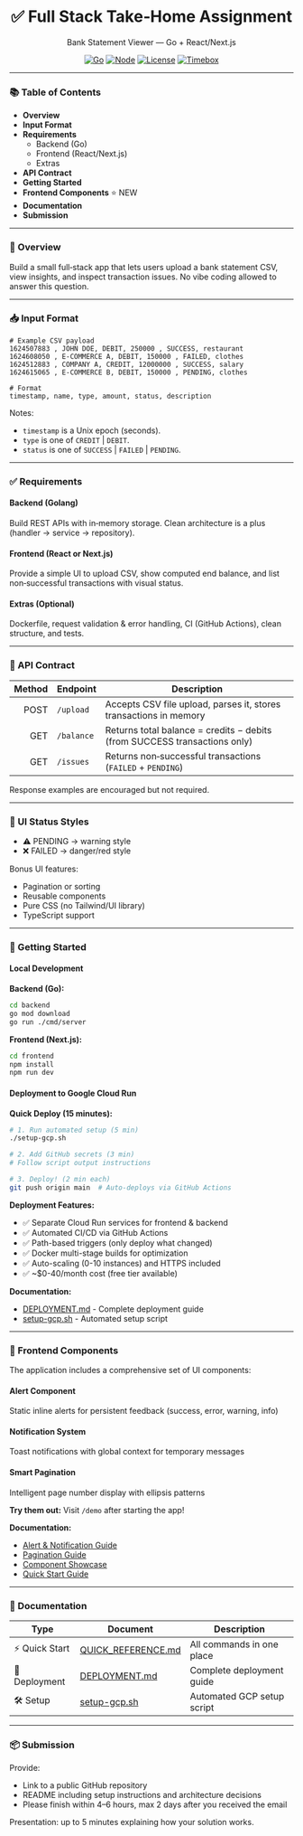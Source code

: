 <div align="center">

# ✅ Full Stack Take‑Home Assignment

Bank Statement Viewer — Go + React/Next.js

[![Go](https://img.shields.io/badge/Go-1.22+-00ADD8?logo=go&logoColor=white)](https://go.dev)
[![Node](https://img.shields.io/badge/Node-18+-339933?logo=node.js&logoColor=white)](https://nodejs.org)
[![License](https://img.shields.io/badge/License-MIT-purple.svg)](#)
[![Timebox](https://img.shields.io/badge/Timebox-4–6h-blue)](#)

</div>

---

### 📚 Table of Contents

- **Overview**
- **Input Format**
- **Requirements**
  - Backend (Go)
  - Frontend (React/Next.js)
  - Extras
- **API Contract**
- **Getting Started**
- **Frontend Components** ⭐ NEW
- **Documentation**
- **Submission**

---

### 📌 Overview

Build a small full‑stack app that lets users upload a bank statement CSV, view insights, and inspect transaction issues. No vibe coding allowed to answer this question.

---

### 📥 Input Format

```csv
# Example CSV payload
1624507883 , JOHN DOE, DEBIT, 250000 , SUCCESS, restaurant
1624608050 , E-COMMERCE A, DEBIT, 150000 , FAILED, clothes
1624512883 , COMPANY A, CREDIT, 12000000 , SUCCESS, salary
1624615065 , E-COMMERCE B, DEBIT, 150000 , PENDING, clothes

# Format
timestamp, name, type, amount, status, description
```

Notes:
- `timestamp` is a Unix epoch (seconds).
- `type` is one of `CREDIT` | `DEBIT`.
- `status` is one of `SUCCESS` | `FAILED` | `PENDING`.

---

### ✅ Requirements

#### Backend (Golang)

Build REST APIs with in‑memory storage. Clean architecture is a plus (handler → service → repository).

#### Frontend (React or Next.js)

Provide a simple UI to upload CSV, show computed end balance, and list non‑successful transactions with visual status.

#### Extras (Optional)

Dockerfile, request validation & error handling, CI (GitHub Actions), clean structure, and tests.

---

### 🔌 API Contract

| Method | Endpoint     | Description                                                                       |
|-------:|--------------|-----------------------------------------------------------------------------------|
|  POST  | `/upload`    | Accepts CSV file upload, parses it, stores transactions in memory                |
|   GET  | `/balance`   | Returns total balance = credits − debits (from SUCCESS transactions only)        |
|   GET  | `/issues`    | Returns non‑successful transactions (`FAILED` + `PENDING`)                        |

Response examples are encouraged but not required.

---

### 🎨 UI Status Styles

- ⚠ PENDING → warning style
- ❌ FAILED → danger/red style

Bonus UI features:
- Pagination or sorting
- Reusable components
- Pure CSS (no Tailwind/UI library)
- TypeScript support

---

### 🚀 Getting Started

#### Local Development

**Backend (Go):**
```bash
cd backend
go mod download
go run ./cmd/server
```

**Frontend (Next.js):**
```bash
cd frontend
npm install
npm run dev
```

#### Deployment to Google Cloud Run

**Quick Deploy (15 minutes):**
```bash
# 1. Run automated setup (5 min)
./setup-gcp.sh

# 2. Add GitHub secrets (3 min)
# Follow script output instructions

# 3. Deploy! (2 min each)
git push origin main  # Auto-deploys via GitHub Actions
```

**Deployment Features:**
- ✅ Separate Cloud Run services for frontend & backend
- ✅ Automated CI/CD via GitHub Actions
- ✅ Path-based triggers (only deploy what changed)
- ✅ Docker multi-stage builds for optimization
- ✅ Auto-scaling (0-10 instances) and HTTPS included
- ✅ ~$0-40/month cost (free tier available)

**Documentation:**
- [DEPLOYMENT.md](./DEPLOYMENT.md) - Complete deployment guide
- [setup-gcp.sh](./setup-gcp.sh) - Automated setup script

---

### 🎨 Frontend Components

The application includes a comprehensive set of UI components:

#### Alert Component
Static inline alerts for persistent feedback (success, error, warning, info)

#### Notification System
Toast notifications with global context for temporary messages

#### Smart Pagination
Intelligent page number display with ellipsis patterns

**Try them out:** Visit `/demo` after starting the app!

**Documentation:**
- [Alert & Notification Guide](./frontend/ALERT_NOTIFICATION_GUIDE.md)
- [Pagination Guide](./frontend/PAGINATION_GUIDE.md)
- [Component Showcase](./frontend/COMPONENT_SHOWCASE.md)
- [Quick Start Guide](./frontend/NEW_COMPONENTS.md)

---

### 📖 Documentation

| Type | Document | Description |
|------|----------|-------------|
| ⚡ Quick Start | [QUICK_REFERENCE.md](./QUICK_REFERENCE.md) | All commands in one place |
| 🚀 Deployment | [DEPLOYMENT.md](./DEPLOYMENT.md) | Complete deployment guide |
| 🛠️ Setup | [setup-gcp.sh](./setup-gcp.sh) | Automated GCP setup script |

---

### 📦 Submission

Provide:
- Link to a public GitHub repository
- README including setup instructions and architecture decisions
- Please finish within 4–6 hours, max 2 days after you received the email

Presentation: up to 5 minutes explaining how your solution works.
